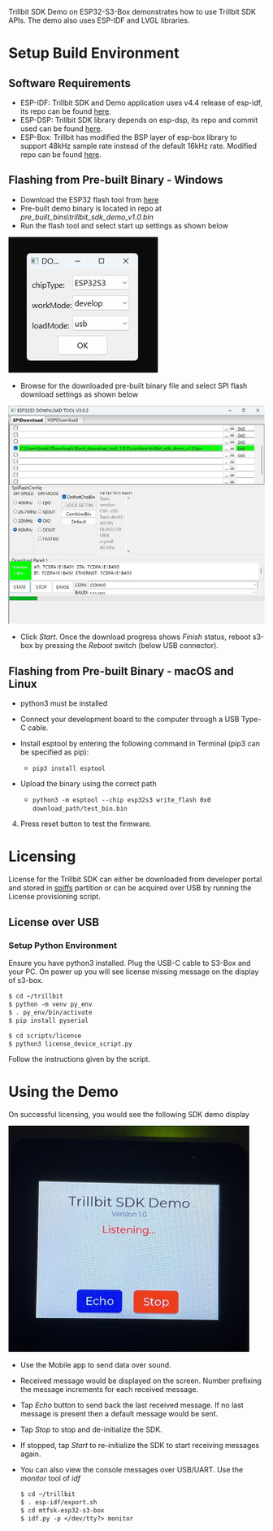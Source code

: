 Trillbit SDK Demo on ESP32-S3-Box demonstrates how to use Trillbit SDK APIs. The demo also uses ESP-IDF and LVGL libraries.

# Setup Build Environment
## Software Requirements
- ESP-IDF: Trillbit SDK and Demo application uses v4.4 release of esp-idf, its repo can be found [here](https://github.com/espressif/esp-idf/tree/release/v4.4).
- ESP-DSP: Trillbit SDK library depends on esp-dsp, its repo and commit used can be found [here](https://github.com/espressif/esp-dsp/tree/8ec1402467a20b81dffedde30194e826419fe263).
- ESP-Box: Trillbit has modified the BSP layer of esp-box library to support 48kHz sample rate instead of the default 16kHz rate. Modified repo can be found [here](https://github.com/Trillbit-Inc/Trillbit-esp-box).
  

## Flashing from Pre-built Binary - Windows

- Download the ESP32 flash tool from [here](https://www.espressif.com/sites/default/files/tools/flash_download_tool_3.9.3.zip)
- Pre-built demo binary is located in repo at *pre_built_bins\trillbit_sdk_demo_v1.0.bin*
- Run the flash tool and select start up settings as shown below

![Flash tool settings](images/esp32s3_flash_tool_1.jpg)

- Browse for the downloaded pre-built binary file and select SPI flash download settings as shown below
  
![SPI flash download settings](images/esp32s3_flash_tool_2.jpg)

- Click *Start*. Once the download progress shows *Finish* status, reboot s3-box by pressing the *Reboot* switch (below USB connector).

## Flashing from Pre-built Binary - macOS and Linux

- python3 must be installed 

- Connect your development board to the computer through a USB Type-C cable. 

- Install esptool by entering the following command in Terminal (pip3 can be specified as pip):

  - ``` pip3 install esptool ```

- Upload the binary using the correct path

  - ``` python3 -m esptool --chip esp32s3 write_flash 0x0 download_path/test_bin.bin ```

4. Press reset button to test the firmware.

# Licensing
License for the Trillbit SDK can either be downloaded from developer portal and stored in [spiffs](spiffs/README.md) partition or can be acquired over USB by running the License provisioning script.

## License over USB
### Setup Python Environment

Ensure you have python3 installed. Plug the USB-C cable to S3-Box and your PC. On power up you will see license missing message on the display of s3-box.

```
$ cd ~/trillbit
$ python -m venv py_env
$ . py_env/bin/activate
$ pip install pyserial
```

```
$ cd scripts/license
$ python3 license_device_script.py
```

Follow the instructions given by the script.

# Using the Demo

On successful licensing, you would see the following SDK demo display

![Demo main display](images/esp32s3_demo_1.jpg)

- Use the Mobile app to send data over sound.
- Received message would be displayed on the screen. Number prefixing the message increments for each received message.
- Tap *Echo* button to send back the last received message. If no last message is present then a default message would be sent.
- Tap *Stop* to stop and de-initialize the SDK.
- If stopped, tap *Start* to re-initialize the SDK to start receiving messages again.
- You can also view the console messages over USB/UART. Use the *monitor* tool of *idf*

  ```
  $ cd ~/trillbit
  $ . esp-idf/export.sh
  $ cd mtfsk-esp32-s3-box
  $ idf.py -p </dev/tty?> monitor
  ```
